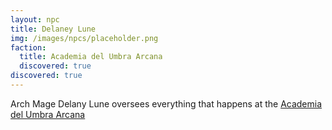```yaml
---
layout: npc
title: Delaney Lune
img: /images/npcs/placeholder.png
faction:
  title: Academia del Umbra Arcana
  discovered: true
discovered: true
---
```

Arch Mage Delany Lune oversees everything that happens at the [Academia del Umbra Arcana]({{site.baseurl}}/locations/acadeia-del-umbra-arcana)
